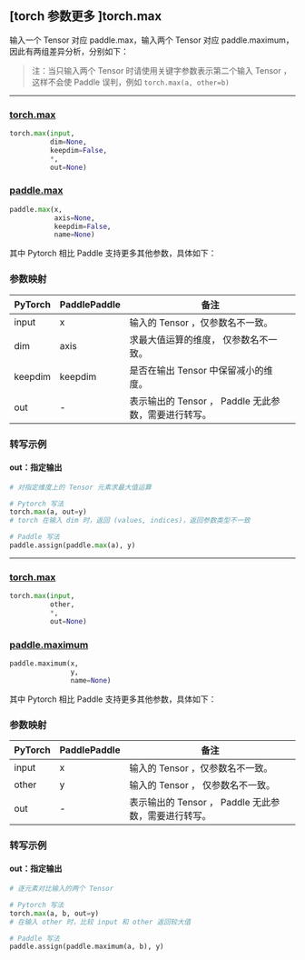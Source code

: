 ## [torch 参数更多 ]torch.max
输入一个 Tensor 对应 paddle.max，输入两个 Tensor 对应 paddle.maximum，因此有两组差异分析，分别如下：
> 注：当只输入两个 Tensor 时请使用关键字参数表示第二个输入 Tensor ，这样不会使 Paddle 误判，例如 `torch.max(a, other=b)`

--------------------------------------------------------------------------------------------------
### [torch.max](https://pytorch.org/docs/stable/generated/torch.max.html?highlight=max#torch.max)

```python
torch.max(input,
          dim=None,
          keepdim=False,
          *,
          out=None)
```

### [paddle.max](https://www.paddlepaddle.org.cn/documentation/docs/zh/api/paddle/max_cn.html#max)

```python
paddle.max(x,
           axis=None,
           keepdim=False,
           name=None)
```

其中 Pytorch 相比 Paddle 支持更多其他参数，具体如下：
### 参数映射
| PyTorch       | PaddlePaddle | 备注                                                   |
| ------------- | ------------ | ------------------------------------------------------ |
| input         | x            | 输入的 Tensor ，仅参数名不一致。                                      |
| dim           | axis         | 求最大值运算的维度， 仅参数名不一致。                                      |
| keepdim       | keepdim      | 是否在输出 Tensor 中保留减小的维度。  |
| out           | -            | 表示输出的 Tensor ， Paddle 无此参数，需要进行转写。               |


### 转写示例
#### out：指定输出
```python
# 对指定维度上的 Tensor 元素求最大值运算

# Pytorch 写法
torch.max(a, out=y)
# torch 在输入 dim 时，返回 (values, indices)，返回参数类型不一致

# Paddle 写法
paddle.assign(paddle.max(a), y)
```

--------------------------------------------------------------------------------------------------

### [torch.max](https://pytorch.org/docs/stable/generated/torch.max.html?highlight=max#torch.max)

```python
torch.max(input,
          other,
          *,
          out=None)
```

### [paddle.maximum](https://www.paddlepaddle.org.cn/documentation/docs/zh/api/paddle/minimum_cn.html#minimum)

```python
paddle.maximum(x,
               y,
               name=None)
```

其中 Pytorch 相比 Paddle 支持更多其他参数，具体如下：
### 参数映射
| PyTorch       | PaddlePaddle | 备注                                                   |
| ------------- | ------------ | ------------------------------------------------------ |
| input         | x            | 输入的 Tensor ，仅参数名不一致。                                      |
| other         | y            | 输入的 Tensor ， 仅参数名不一致。                                      |
| out           | -            | 表示输出的 Tensor ， Paddle 无此参数，需要进行转写。               |


### 转写示例
#### out：指定输出
```python
# 逐元素对比输入的两个 Tensor

# Pytorch 写法
torch.max(a, b, out=y)
# 在输入 other 时，比较 input 和 other 返回较大值

# Paddle 写法
paddle.assign(paddle.maximum(a, b), y)
```
